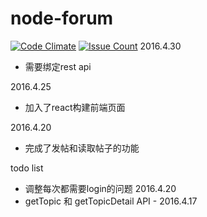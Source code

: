 # node-forum
[![Code Climate](https://codeclimate.com/github/ivernaloo/node-forum/badges/gpa.svg)](https://codeclimate.com/github/ivernaloo/node-forum)
[![Issue Count](https://codeclimate.com/github/ivernaloo/node-forum/badges/issue_count.svg)](https://codeclimate.com/github/ivernaloo/node-forum)
2016.4.30
- 需要绑定rest api

2016.4.25
- 加入了react构建前端页面

2016.4.20
- 完成了发帖和读取帖子的功能

todo list
- 调整每次都需要login的问题 2016.4.20
- getTopic 和 getTopicDetail API - 2016.4.17